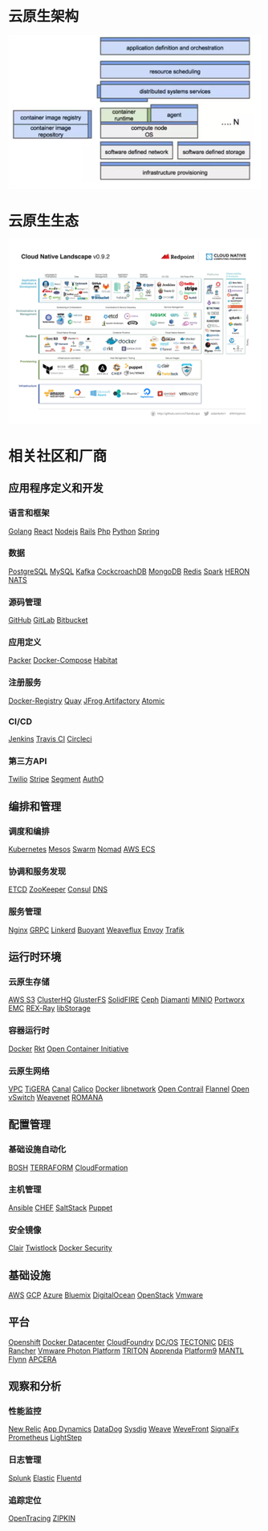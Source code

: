 #  云原生架构
[![CNCF Landscape](images/CloudNativeStack.png)](https://raw.githubusercontent.com/hackstoic/cloud-native-eco-system/master/cloud-native-eco-system/CloudNativeStack.png)

#  云原生生态
[![CNCF Landscape](images/CloudNativeLandscape.jpg)](https://raw.githubusercontent.com/hackstoic/cloud-native-eco-system/master/cloud-native-eco-system/CloudNativeLandscape.jpg)

#  相关社区和厂商
##  应用程序定义和开发
### 语言和框架
[Golang]()
[React]()
[Nodejs]()
[Rails]()
[Php]()
[Python]()
[Spring]()

### 数据
[PostgreSQL]()
[MySQL]()
[Kafka]()
[CockcroachDB]()
[MongoDB]()
[Redis]()
[Spark]()
[HERON]()
[NATS]()

### 源码管理
[GitHub]()
[GitLab]()
[Bitbucket]()

### 应用定义
[Packer]()
[Docker-Compose]()
[Habitat]()

### 注册服务
[Docker-Registry]()
[Quay]()
[JFrog Artifactory]()
[Atomic]()

###  CI/CD
[Jenkins]()
[Travis CI]()
[Circleci]()

###  第三方API
[Twilio]()
[Stripe]()
[Segment]()
[AuthO]()


##  编排和管理
### 调度和编排
[Kubernetes]()
[Mesos]()
[Swarm]()
[Nomad]()
[AWS ECS]()

### 协调和服务发现
[ETCD]()
[ZooKeeper]()
[Consul]()
[DNS]()

### 服务管理
[Nginx]()
[GRPC]()
[Linkerd]()
[Buoyant]()
[Weaveflux]()
[Envoy]()
[Trafik]()

##  运行时环境
### 云原生存储
[AWS S3]()
[ClusterHQ]()
[GlusterFS]()
[SolidFIRE]()
[Ceph]()
[Diamanti]()
[MINIO]()
[Portworx]()
[EMC]()
[REX-Ray]()
[libStorage]()

### 容器运行时
[Docker]()
[Rkt]()
[Open Container Initiative]()

### 云原生网络
[VPC]()
[TiGERA]()
[Canal]()
[Calico]()
[Docker libnetwork]()
[Open Contrail]()
[Flannel]()
[Open vSwitch]()
[Weavenet]()
[ROMANA]()

##  配置管理

### 基础设施自动化
[BOSH]()
[TERRAFORM]()
[CloudFormation]()

### 主机管理
[Ansible]()
[CHEF]()
[SaltStack]()
[Puppet]()

### 安全镜像
[Clair]()
[Twistlock]()
[Docker Security]()


##  基础设施
[AWS]()
[GCP]()
[Azure]()
[Bluemix]()
[DigitalOcean]()
[OpenStack]()
[Vmware]()

##  平台
[Openshift]()
[Docker Datacenter]()
[CloudFoundry]()
[DC/OS]()
[TECTONIC]()
[DEIS]()
[Rancher]()
[Vmware Photon Platform]()
[TRITON]()
[Apprenda]()
[Platform9]()
[MANTL]()
[Flynn]()
[APCERA]()

##  观察和分析
### 性能监控
[New Relic]()
[App Dynamics]()
[DataDog]()
[Sysdig]()
[Weave]()
[WeveFront]()
[SignalFx]()
[Prometheus]()
[LightStep]()

### 日志管理
[Splunk]()
[Elastic]()
[Fluentd]()

### 追踪定位
[OpenTracing]()
[ZIPKIN]()